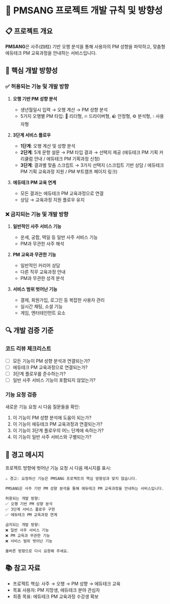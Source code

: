 # 🎯 PMSANG 프로젝트 개발 규칙 및 방향성

## 📋 프로젝트 개요
**PMSANG**은 사주(四柱) 기반 오행 분석을 통해 사용자의 PM 성향을 파악하고, 맞춤형 에듀테크 PM 교육과정을 안내하는 서비스입니다.

## 🎯 핵심 개발 방향성

### ✅ 허용되는 기능 및 개발 방향
1. **오행 기반 PM 성향 분석**
   - 생년월일시 입력 → 오행 계산 → PM 성향 분석
   - 5가지 오행별 PM 타입: 🌳 리더형, 🔥 드라이버형, 🪨 안정형, ⚙️ 분석형, 💧 사용자형

2. **3단계 서비스 플로우**
   - **1단계**: 오행 계산 및 성향 분석
   - **2단계**: 5개 문항 설문 → PM 타입 결과 → 선택지 제공 (에듀테크 PM 기획 커리큘럼 안내 / 에듀테크 PM 기획과정 신청)
   - **3단계**: 결과별 맞춤 스크립트 → 3가지 선택지 (스크립트 기반 상담 / 에듀테크 PM 기획 교육과정 지원 / PM 부트캠프 페이지 링크)

3. **에듀테크 PM 교육 연계**
   - 모든 결과는 에듀테크 PM 교육과정으로 연결
   - 상담 → 교육과정 지원 플로우 유지

### ❌ 금지되는 기능 및 개발 방향
1. **일반적인 사주 서비스 기능**
   - 운세, 궁합, 택일 등 일반 사주 서비스 기능
   - PM과 무관한 사주 해석

2. **PM 교육과 무관한 기능**
   - 일반적인 커리어 상담
   - 다른 직무 교육과정 안내
   - PM과 무관한 성격 분석

3. **서비스 범위 벗어난 기능**
   - 결제, 회원가입, 로그인 등 복잡한 사용자 관리
   - 실시간 채팅, 소셜 기능
   - 게임, 엔터테인먼트 요소

## 🔍 개발 검증 기준

### 코드 리뷰 체크리스트
- [ ] 모든 기능이 PM 성향 분석과 연결되는가?
- [ ] 에듀테크 PM 교육과정으로 연결되는가?
- [ ] 3단계 플로우를 준수하는가?
- [ ] 일반 사주 서비스 기능이 포함되지 않았는가?

### 기능 요청 검증
새로운 기능 요청 시 다음 질문들을 확인:
1. 이 기능이 PM 성향 분석에 도움이 되는가?
2. 이 기능이 에듀테크 PM 교육과정과 연결되는가?
3. 이 기능이 3단계 플로우의 어느 단계에 속하는가?
4. 이 기능이 일반 사주 서비스와 구별되는가?

## 🚨 경고 메시지
프로젝트 방향에 벗어난 기능 요청 시 다음 메시지를 표시:

```
⚠️ 경고: 요청하신 기능은 PMSANG 프로젝트의 핵심 방향성과 맞지 않습니다.

PMSANG은 사주 기반 PM 성향 분석을 통해 에듀테크 PM 교육과정을 안내하는 서비스입니다.

허용되는 개발 방향:
✅ 오행 기반 PM 성향 분석
✅ 3단계 서비스 플로우 구현
✅ 에듀테크 PM 교육과정 연계

금지되는 개발 방향:
❌ 일반 사주 서비스 기능
❌ PM 교육과 무관한 기능
❌ 서비스 범위 벗어난 기능

올바른 방향으로 다시 요청해 주세요.
```

## 📚 참고 자료
- 프로젝트 핵심: 사주 → 오행 → PM 성향 → 에듀테크 교육
- 목표 사용자: PM 지망생, 에듀테크 분야 관심자
- 최종 목표: 에듀테크 PM 교육과정 수강생 확보
